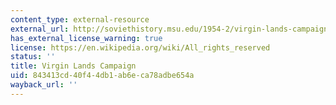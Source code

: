 ```yaml
---
content_type: external-resource
external_url: http://soviethistory.msu.edu/1954-2/virgin-lands-campaign/
has_external_license_warning: true
license: https://en.wikipedia.org/wiki/All_rights_reserved
status: ''
title: Virgin Lands Campaign
uid: 843413cd-40f4-4db1-ab6e-ca78adbe654a
wayback_url: ''
---
```

